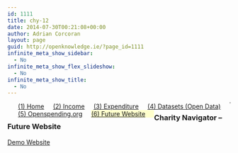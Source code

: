 ```yaml
---
id: 1111
title: chy-12
date: 2014-07-30T00:21:08+00:00
author: Adrian Corcoran
layout: page
guid: http://openknowledge.ie/?page_id=1111
infinite_meta_show_sidebar:
  - No
infinite_meta_show_flex_slideshow:
  - No
infinite_meta_show_title:
  - No
---
```

<ul id="menu">
  <li style="float: left; display: inline; padding-right: 20px;">
    <a href="chy-04">(1) Home</a>
  </li>
  <li style="float: left; display: inline; padding-right: 20px;">
    <a href="chy-12-2">(2) Income</a>
  </li>
  <li style="float: left; display: inline; padding-right: 20px;">
    <a href="chy-15">(3) Expenditure</a>
  </li>
  <li style="float: left; display: inline; padding-right: 20px;">
    <a href="chy-10-datasets">(4) Datasets (Open Data)</a>
  </li>
  <li style="float: left; display: inline; padding-right: 20px;">
    <a href="openspending">(5) Openspending.org</a>
  </li>
  <li style="float: left; display: inline; padding-right: 20px; background-color: #ffffcc;">
    <a href="chy-12">(6) Future Website</a>
  </li>
</ul>

* * *

### Charity Navigator &#8211; Future Website

[Demo Website](http://app.uxpin.com/4f51c139aa0ded3ea77e46eada4a3f63193871aa/10171526)